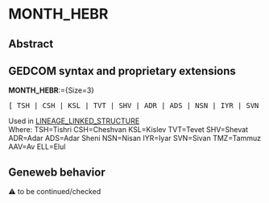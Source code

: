 ﻿# MONTH_HEBR
## Abstract

## GEDCOM syntax and proprietary extensions

**MONTH_HEBR**:={Size=3}
<pre>
[ TSH | CSH | KSL | TVT | SHV | ADR | ADS | NSN | IYR | SVN | TMZ | AAV | ELL ]
</pre>
Used in <a href=Ged.LINEAGE_LINKED_STRUCTURE.md>LINEAGE_LINKED_STRUCTURE</a><br />
Where:
TSH=Tishri
CSH=Cheshvan
KSL=Kislev
TVT=Tevet
SHV=Shevat
ADR=Adar
ADS=Adar Sheni
NSN=Nisan
IYR=Iyar
SVN=Sivan
TMZ=Tammuz
AAV=Av
ELL=Elul

## Geneweb behavior



:warning: to be continued/checked

